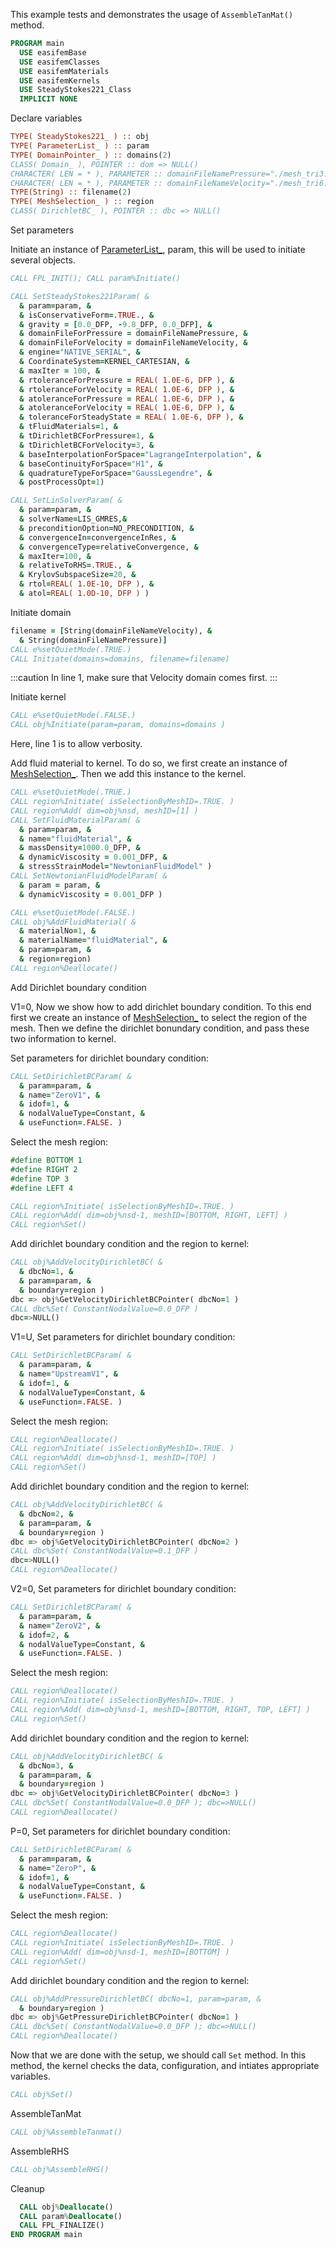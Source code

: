 This example tests and demonstrates the usage of `AssembleTanMat()` method.

```fortran
PROGRAM main
  USE easifemBase
  USE easifemClasses
  USE easifemMaterials
  USE easifemKernels
  USE SteadyStokes221_Class
  IMPLICIT NONE
```

Declare variables

```fortran
TYPE( SteadyStokes221_ ) :: obj
TYPE( ParameterList_ ) :: param
TYPE( DomainPointer_ ) :: domains(2)
CLASS( Domain_ ), POINTER :: dom => NULL()
CHARACTER( LEN = * ), PARAMETER :: domainFileNamePressure="./mesh_tri3.h5"
CHARACTER( LEN = * ), PARAMETER :: domainFileNameVelocity="./mesh_tri6.h5"
TYPE(String) :: filename(2)
TYPE( MeshSelection_ ) :: region
CLASS( DirichletBC_ ), POINTER :: dbc => NULL()
```

Set parameters

Initiate an instance of [ParameterList_](../ParameterList/ParameterList_.md), param, this will be used to initiate several objects.

```fortran title="Initiate param"
CALL FPL_INIT(); CALL param%Initiate()
```

```fortran {5} title="set SteadyStokes221 parameters"
CALL SetSteadyStokes221Param( &
  & param=param, &
  & isConservativeForm=.TRUE., &
  & gravity = [0.0_DFP, -9.8_DFP, 0.0_DFP], &
  & domainFileForPressure = domainFileNamePressure, &
  & domainFileForVelocity = domainFileNameVelocity, &
  & engine="NATIVE_SERIAL", &
  & CoordinateSystem=KERNEL_CARTESIAN, &
  & maxIter = 100, &
  & rtoleranceForPressure = REAL( 1.0E-6, DFP ), &
  & rtoleranceForVelocity = REAL( 1.0E-6, DFP ), &
  & atoleranceForPressure = REAL( 1.0E-6, DFP ), &
  & atoleranceForVelocity = REAL( 1.0E-6, DFP ), &
  & toleranceForSteadyState = REAL( 1.0E-6, DFP ), &
  & tFluidMaterials=1, &
  & tDirichletBCForPressure=1, &
  & tDirichletBCForVelocity=3, &
  & baseInterpolationForSpace="LagrangeInterpolation", &
  & baseContinuityForSpace="H1", &
  & quadratureTypeForSpace="GaussLegendre", &
  & postProcessOpt=1)
```

```fortran title="Set param for linSolver"
CALL SetLinSolverParam( &
  & param=param, &
  & solverName=LIS_GMRES,&
  & preconditionOption=NO_PRECONDITION, &
  & convergenceIn=convergenceInRes, &
  & convergenceType=relativeConvergence, &
  & maxIter=100, &
  & relativeToRHS=.TRUE., &
  & KrylovSubspaceSize=20, &
  & rtol=REAL( 1.0E-10, DFP ), &
  & atol=REAL( 1.0D-10, DFP ) )
```

Initiate domain

```fortran {1} title="Initiate domain"
filename = [String(domainFileNameVelocity), &
  & String(domainFileNamePressure)]
CALL e%setQuietMode(.TRUE.)
CALL Initiate(domains=domains, filename=filename)
```

:::caution In line 1, make sure that Velocity domain comes first.
:::

Initiate kernel

```fortran {1} title="Initiate kernel"
CALL e%setQuietMode(.FALSE.)
CALL obj%Initiate(param=param, domains=domains )
```

Here, line 1 is to allow verbosity.

Add fluid material to kernel. To do so, we first create an instance of [MeshSelection_](../MeshSelection/MeshSelection_.md). Then we add this instance to the kernel.

```fortran title="adding fluid material"
CALL e%setQuietMode(.TRUE.)
CALL region%Initiate( isSelectionByMeshID=.TRUE. )
CALL region%Add( dim=obj%nsd, meshID=[1] )
CALL SetFluidMaterialParam( &
  & param=param, &
  & name="fluidMaterial", &
  & massDensity=1000.0_DFP, &
  & dynamicViscosity = 0.001_DFP, &
  & stressStrainModel="NewtonianFluidModel" )
CALL SetNewtonianFluidModelParam( &
  & param = param, &
  & dynamicViscosity = 0.001_DFP )
```

```fortran
CALL e%setQuietMode(.FALSE.)
CALL obj%AddFluidMaterial( &
  & materialNo=1, &
  & materialName="fluidMaterial", &
  & param=param, &
  & region=region)
CALL region%Deallocate()
```

Add Dirichlet boundary condition

V1=0, Now we show how to add dirichlet boundary condition. To this end first we create an instance of [MeshSelection_](../MeshSelection/MeshSelection_.md) to select the region of the mesh. Then we define the dirichlet bonundary condition, and pass these two information to kernel.

Set parameters for dirichlet boundary condition:

```fortran
CALL SetDirichletBCParam( &
  & param=param, &
  & name="ZeroV1", &
  & idof=1, &
  & nodalValueType=Constant, &
  & useFunction=.FALSE. )
```

Select the mesh region:

```fortran
#define BOTTOM 1
#define RIGHT 2
#define TOP 3
#define LEFT 4
```

```fortran
CALL region%Initiate( isSelectionByMeshID=.TRUE. )
CALL region%Add( dim=obj%nsd-1, meshID=[BOTTOM, RIGHT, LEFT] )
CALL region%Set()
```

Add dirichlet boundary condition and the region to kernel:

```fortran
CALL obj%AddVelocityDirichletBC( &
  & dbcNo=1, &
  & param=param, &
  & boundary=region )
dbc => obj%GetVelocityDirichletBCPointer( dbcNo=1 )
CALL dbc%Set( ConstantNodalValue=0.0_DFP )
dbc=>NULL()
```

V1=U, Set parameters for dirichlet boundary condition:

```fortran
CALL SetDirichletBCParam( &
  & param=param, &
  & name="UpstreamV1", &
  & idof=1, &
  & nodalValueType=Constant, &
  & useFunction=.FALSE. )
```

Select the mesh region:

```fortran
CALL region%Deallocate()
CALL region%Initiate( isSelectionByMeshID=.TRUE. )
CALL region%Add( dim=obj%nsd-1, meshID=[TOP] )
CALL region%Set()
```

Add dirichlet boundary condition and the region to kernel:

```fortran
CALL obj%AddVelocityDirichletBC( &
  & dbcNo=2, &
  & param=param, &
  & boundary=region )
dbc => obj%GetVelocityDirichletBCPointer( dbcNo=2 )
CALL dbc%Set( ConstantNodalValue=0.1_DFP )
dbc=>NULL()
CALL region%Deallocate()
```

V2=0, Set parameters for dirichlet boundary condition:

```fortran
CALL SetDirichletBCParam( &
  & param=param, &
  & name="ZeroV2", &
  & idof=2, &
  & nodalValueType=Constant, &
  & useFunction=.FALSE. )
```

Select the mesh region:

```fortran
CALL region%Deallocate()
CALL region%Initiate( isSelectionByMeshID=.TRUE. )
CALL region%Add( dim=obj%nsd-1, meshID=[BOTTOM, RIGHT, TOP, LEFT] )
CALL region%Set()
```

Add dirichlet boundary condition and the region to kernel:

```fortran
CALL obj%AddVelocityDirichletBC( &
  & dbcNo=3, &
  & param=param, &
  & boundary=region )
dbc => obj%GetVelocityDirichletBCPointer( dbcNo=3 )
CALL dbc%Set( ConstantNodalValue=0.0_DFP ); dbc=>NULL()
CALL region%Deallocate()
```

P=0, Set parameters for dirichlet boundary condition:

```fortran title="setting boundary condition P=0"
CALL SetDirichletBCParam( &
  & param=param, &
  & name="ZeroP", &
  & idof=1, &
  & nodalValueType=Constant, &
  & useFunction=.FALSE. )
```

Select the mesh region:

```fortran
CALL region%Deallocate()
CALL region%Initiate( isSelectionByMeshID=.TRUE. )
CALL region%Add( dim=obj%nsd-1, meshID=[BOTTOM] )
CALL region%Set()
```

Add dirichlet boundary condition and the region to kernel:

```fortran
CALL obj%AddPressureDirichletBC( dbcNo=1, param=param, &
  & boundary=region )
dbc => obj%GetPressureDirichletBCPointer( dbcNo=1 )
CALL dbc%Set( ConstantNodalValue=0.0_DFP ); dbc=>NULL()
CALL region%Deallocate()
```

Now that we are done with the setup, we should call `Set` method. In this method, the kernel checks the data, configuration, and intiates appropriate variables.

```fortran
CALL obj%Set()
```

AssembleTanMat

```fortran title="assembling tangent matrix"
CALL obj%AssembleTanmat()
```

AssembleRHS

```fortran
CALL obj%AssembleRHS()
```

Cleanup

```fortran
  CALL obj%Deallocate()
  CALL param%Deallocate()
  CALL FPL_FINALIZE()
END PROGRAM main
```
